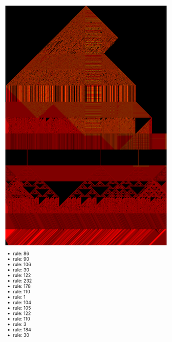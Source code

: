![photo](./output.png) 
 * rule: 86
* rule: 90
* rule: 106
* rule: 30
* rule: 122
* rule: 232
* rule: 178
* rule: 110
* rule: 1
* rule: 104
* rule: 105
* rule: 122
* rule: 110
* rule: 3
* rule: 184
* rule: 30
